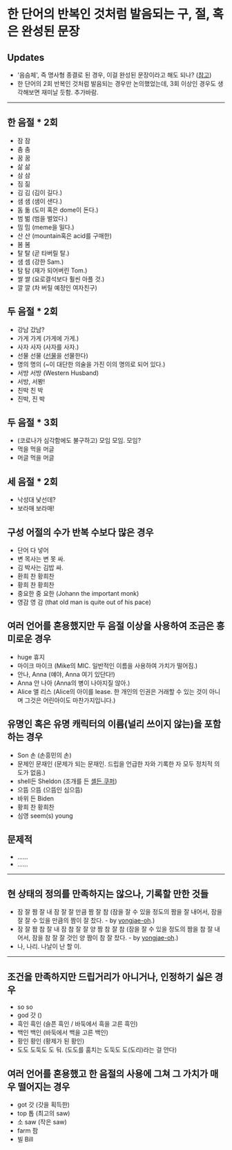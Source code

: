 # 한 단어의 반복인 것처럼 발음되는 구, 절, 혹은 완성된 문장

## Updates
- '음슴체', 즉 명사형 종결로 된 경우, 이걸 완성된 문장이라고 해도 되나? ([참고](https://www.korean.go.kr/front/onlineQna/onlineQnaView.do?mn_id=216&qna_seq=88183))
- 한 단어의 2회 반복인 것처럼 발음되는 경우만 논의했었는데, 3회 이상인 경우도 생각해보면 재미날 듯함. 추가바람.

---

## 한 음절 * 2회
- 잠 잠
- 춤 춤
- 꿈 꿈
- 삶 삶
- 삼 삼
- 짐 짊
- 김 김 (김이 길다.)
- 샘 샘 (샘이 샌다.)
- 돔 돎 (도미 혹은 dome이 돈다.)
- 범 벎 (범을 벌었다.)
- 밈 밈 (meme을 밀다.)
- 산 산 (mountain혹은 acid를 구매한)
- 봄 봄
- 탈 탈 (곧 타버릴 탈.)
- 샘 셈 (강한 Sam.)
- 탐 탐 (재가 되어버린 Tom.)
- 쌀 쌀 (요로결석보다 훨씬 아플 것.)
- 깔 깔 (차 버릴 예정인 여자친구)

## 두 음절 * 2회
- 강남 갔남?
- 가게 가게 (가게에 가게.)
- 사자 사자 (사자를 사자.)
- 선물 선물 ([선물](https://ko.wikipedia.org/wiki/선물_(금융))을 선물한다)
- 명의 명의 (~이 대단한 의술을 가진 이의 명의로 되어 있다.)
- 서방 서방 (Western Husband)
- 서방, 서봥!
- 친박 친 박
- 진박, 진 박

## 두 음절 * 3회
- (코로나가 심각함에도 불구하고) 모임 모임. 모임?
- 먹을 먹을 머글
- 머글 먹을 머글

## 세 음절 * 2회
- 낙성대 낯선데?
- 보라매 보라매!

## 구성 어절의 수가 반복 수보다 많은 경우
- 단어 다 넣어
- 변 목사는 변 못 싸.
- 김 박사는 김밥 싸.
- 환희 찬 황희찬
- 황희 찬 황희찬
- 중요한 중 요한 (Johann the important monk)
- 영감 영 감 (that old man is quite out of his pace)

## 여러 언어를 혼용했지만 두 음절 이상을 사용하여 조금은 흥미로운 경우
- huge 휴지
- 마이크 마이크 (Mike의 MIC. 일반적인 이름을 사용하여 가치가 떨어짐.)
- 안나, Anna (얘야, Anna 여기 있단다!)
- Anna 안 나아 (Anna의 병이 나아지질 않아.)
- Alice 앨 리스 (Alice의 아이를 lease. 한 개인의 인권은 거래할 수 있는 것이 아니며 그것은 어린아이도 마찬가지입니다.)

## 유명인 혹은 유명 캐릭터의 이름(널리 쓰이지 않는)을 포함하는 경우 
- Son 손 (손흥민의 손)
- 문제인 문재인 (문제가 되는 문재인. 드립을 언급한 자와 기록한 자 모두 정치적 의도가 없음.)
- shell든 Sheldon (조개를 든 [셸든 쿠퍼](https://en.wikipedia.org/wiki/Sheldon_Cooper))
- 으뜸 으뜸 (으뜸인 심으뜸)
- 바위 든 Biden
- 황희 찬 황희찬
- 심영 seem(s) young

## 문제적
- ......
- ......

---

## 현 상태의 정의를 만족하지는 않으나, 기록할 만한 것들
- 잠 잘 짬 잘 내 잠 잘 잘 만큼 짬 잘 참 (잠을 잘 수 있을 정도의 짬을 잘 내어서, 잠을 잘 잘 수 있을 만큼의 짬이 잘 찼다. - by [yongjae-oh](https://github.com/yongjae-oh).)
- 잠 잘 짬 참 잘 내 잠 참 잘 잘 양 짬 참 잘 참 (잠을 잘 수 있을 정도의 짬을 참 잘 내어서, 잠을 참 잘 잘 것인 양 짬이 참 잘 찼다. - by [yongjae-oh](https://github.com/yongjae-oh).)
- 나, 나리. 나날이 난 할 이.

---

## 조건을 만족하지만 드립거리가 아니거나, 인정하기 싫은 경우
- so so
- god 갓 ()
- 흑인 흑인 (슬픈 흑인 / 바둑에서 흑을 고른 흑인)
- 백인 백인 (바둑에서 백을 고른 백인)
- 황인 황인 (황제가 된 황인)
- 도도 도둑도 도 둬. (도도를 훔치는 도둑도 도(도리)라는 걸 안다)

## 여러 언어를 혼용했고 한 음절의 사용에 그쳐 그 가치가 매우 떨어지는 경우
- got 갓 (갓을 획득한)
- top 톱 (최고의 saw)
- 소 saw (작은 saw)
- farm 팜
- 빌 Bill
